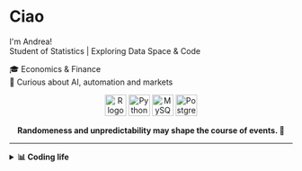 # Ciao

I'm Andrea!  
Student of Statistics | Exploring Data Space & Code

🎓 Economics & Finance  
👀 Curious about AI, automation and markets

<p align="center">
  <img src="https://cdn.simpleicons.org/r/276DC3" height="38" alt="R logo"/>
  <img src="https://cdn.jsdelivr.net/gh/devicons/devicon/icons/python/python-original.svg" height="38" alt="Python logo"/>
  <img src="https://cdn.jsdelivr.net/gh/devicons/devicon/icons/mysql/mysql-original.svg" height="38" alt="MySQL logo"/>
  <img src="https://cdn.jsdelivr.net/gh/devicons/devicon/icons/postgresql/postgresql-original.svg" height="38" alt="PostgreSQL logo"/>
</p>

<p align="center">
  <b>Randomeness<b> and <b>unpredictability<b> may shape the course of events. 🔮  
</p>

---

<details>
<summary>📊 Coding life</summary>
<br>
<img src="https://github-readme-stats.vercel.app/api/top-langs/?username=andrea12edoardo&layout=compact&hide=css,html" alt="Top Langs" />
</details>
